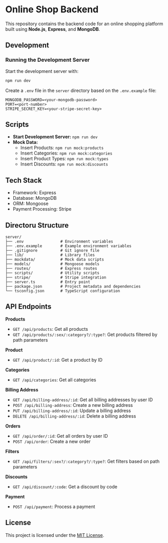 # Online Shop Backend

This repository contains the backend code for an online shopping platform built using **Node.js**, **Express**, and **MongoDB**.

## Development

### Running the Development Server

Start the development server with:

```bash
npm run dev
```

Create a `.env` file in the `server` directory based on the `.env.example` file:

```
MONGODB_PASSWORD=<your-mongodb-password>
PORT=<port-number>
STRIPE_SECRET_KEY=<your-stripe-secret-key>
```

## Scripts

- **Start Development Server:** `npm run dev`
- **Mock Data:**
  - Insert Products: `npm run mock:products`
  - Insert Categories: `npm run mock:categories`
  - Insert Product Types: `npm run mock:types`
  - Insert Discounts: `npm run mock:discounts`

## Tech Stack

- Framework: Express
- Database: MongoDB
- ORM: Mongoose
- Payment Processing: Stripe

## Directoru Structure

```plaintext
server/
├── .env                # Environment variables
├── .env.example        # Example environment variables
├── .gitignore          # Git ignore file
├── lib/                # Library files
├── mockdata/           # Mock data scripts
├── models/             # Mongoose models
├── routes/             # Express routes
├── scripts/            # Utility scripts
├── stripe/             # Stripe integration
├── server.ts           # Entry point
├── package.json        # Project metadata and dependencies
└── tsconfig.json       # TypeScript configuration
```

## API Endpoints

**Products**

- `GET /api/products`: Get all products
- `GET /api/products/:sex/:category?/:type?`: Get products filtered by path parameters

**Product**

- `GET /api/product/:id`: Get a product by ID

**Categories**

- `GET /api/categories`: Get all categories

**Billing Address**

- `GET /api/billing-address/:id`: Get all billing addresses by user ID
- `POST /api/billing-address`: Create a new billing address
- `PUT /api/billing-address/:id`: Update a billing address
- `DELETE /api/billing-address/:id`: Delete a billing address

**Orders**

- `GET /api/order/:id`: Get all orders by user ID
- `POST /api/order`: Create a new order

**Filters**

- `GET /api/filters/:sex?/:category?/:type?`: Get filters based on path parameters

**Discounts**

- `GET /api/discount/:code`: Get a discount by code

**Payment**

- `POST /api/payment`: Process a payment

## License

This project is licensed under the [MIT License](LICENSE).
